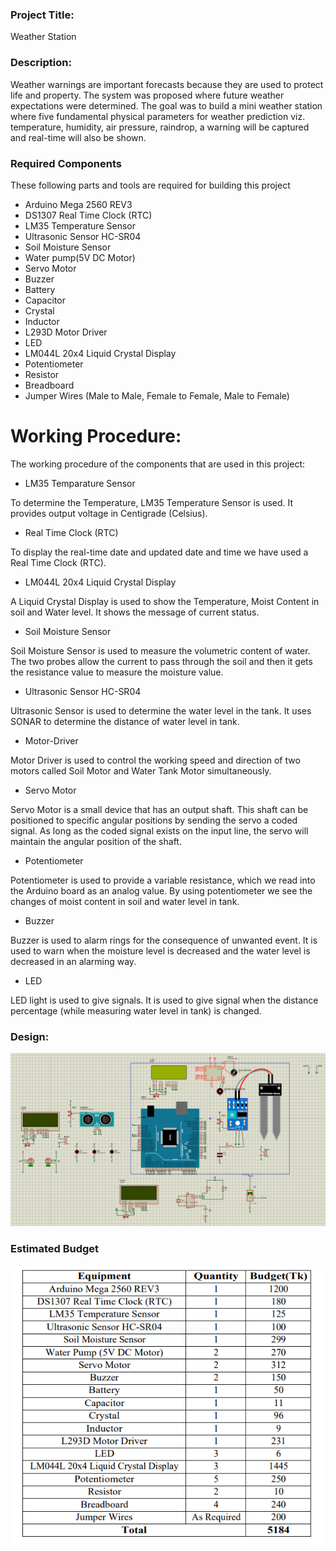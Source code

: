 ### Project Title:
Weather Station

### Description:
Weather warnings are important forecasts because they are used to protect life and property. The system was proposed where future weather expectations were determined. The goal was to build a mini weather station where five fundamental physical parameters for weather prediction viz. temperature, humidity, air pressure, raindrop, a warning will be captured and real-time will also be shown.


### Required Components
These following parts and tools are required for building this project

* Arduino Mega 2560 REV3
* DS1307 Real Time Clock (RTC)
* LM35 Temperature Sensor
* Ultrasonic Sensor HC-SR04
* Soil Moisture Sensor
* Water pump(5V DC Motor)
* Servo Motor
* Buzzer
* Battery
* Capacitor
* Crystal
* Inductor
* L293D Motor Driver
* LED
* LM044L 20x4 Liquid Crystal Display
* Potentiometer
* Resistor
* Breadboard
* Jumper Wires (Male to Male, Female to Female, Male to Female)

# Working Procedure:
The working procedure of the components that are used in this project:
* LM35 Temparature Sensor

To determine the Temperature, LM35 Temperature Sensor is used. It provides output 
voltage in Centigrade (Celsius).
* Real Time Clock (RTC)

To display the real-time date and updated date and time we have used a Real Time 
Clock (RTC).
* LM044L 20x4 Liquid Crystal Display

A Liquid Crystal Display is used to show the Temperature, Moist Content in soil and 
Water level. It shows the message of current status.
* Soil Moisture Sensor

Soil Moisture Sensor is used to measure the volumetric content of water. The two 
probes allow the current to pass through the soil and then it gets the resistance value to measure the moisture value.
* Ultrasonic Sensor HC-SR04

Ultrasonic Sensor is used to determine the water level in the tank. It uses SONAR to 
determine the distance of water level in tank.
* Motor-Driver

Motor Driver is used to control the working speed and direction of two motors called 
Soil Motor and Water Tank Motor simultaneously.
* Servo Motor

Servo Motor is a small device that has an output shaft. This shaft can be positioned to 
specific angular positions by sending the servo a coded signal. As long as the coded 
signal exists on the input line, the servo will maintain the angular position of the shaft.
* Potentiometer

Potentiometer is used to provide a variable resistance, which we read into the Arduino 
board as an analog value. By using potentiometer we see the changes of moist content 
in soil and water level in tank.
* Buzzer

Buzzer is used to alarm rings for the consequence of unwanted event. It is used to warn 
when the moisture level is decreased and the water level is decreased in an alarming 
way.
* LED

LED light is used to give signals. It is used to give signal when the distance percentage 
(while measuring water level in tank) is changed.

### Design:
![Design](design.png)

### Estimated Budget
![Estimated Budget](Budget.PNG)

